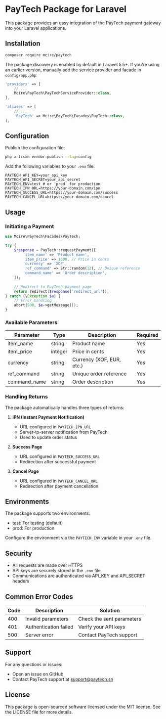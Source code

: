 # PayTech Package for Laravel

This package provides an easy integration of the PayTech payment gateway into your Laravel applications.

## Installation

```bash
composer require mcire/paytech
```

The package discovery is enabled by default in Laravel 5.5+. If you're using an earlier version, manually add the service provider and facade in `config/app.php`:

```php
'providers' => [
    // ...
    Mcire\PayTech\PayTechServiceProvider::class,
],

'aliases' => [
    // ...
    'PayTech' => Mcire\PayTech\Facades\PayTech::class,
],
```

## Configuration

Publish the configuration file:

```bash
php artisan vendor:publish --tag=config
```

Add the following variables to your `.env` file:

```dotenv
PAYTECH_API_KEY=your_api_key
PAYTECH_API_SECRET=your_api_secret
PAYTECH_ENV=test # or 'prod' for production
PAYTECH_IPN_URL=https://your-domain.com/ipn
PAYTECH_SUCCESS_URL=https://your-domain.com/success
PAYTECH_CANCEL_URL=https://your-domain.com/cancel
```

## Usage

### Initiating a Payment

```php
use Mcire\PayTech\Facades\PayTech;

try {
    $response = PayTech::requestPayment([
        'item_name' => 'Product name',
        'item_price' => 1000, // Price in cents
        'currency' => 'XOF',
        'ref_command' => Str::random(12), // Unique reference
        'command_name' => 'Order description',
    ]);
    
    // Redirect to PayTech payment page
    return redirect($response['redirect_url']);
} catch (\Exception $e) {
    // Error handling
    abort(500, $e->getMessage());
}
```

### Available Parameters

| Parameter | Type | Description | Required |
|-----------|------|-------------|---------|
| item_name | string | Product name | Yes |
| item_price | integer | Price in cents | Yes |
| currency | string | Currency (XOF, EUR, etc.) | Yes |
| ref_command | string | Unique order reference | Yes |
| command_name | string | Order description | Yes |

### Handling Returns

The package automatically handles three types of returns:

1. **IPN (Instant Payment Notification)**
   - URL configured in `PAYTECH_IPN_URL`
   - Server-to-server notification from PayTech
   - Used to update order status

2. **Success Page**
   - URL configured in `PAYTECH_SUCCESS_URL`
   - Redirection after successful payment

3. **Cancel Page**
   - URL configured in `PAYTECH_CANCEL_URL`
   - Redirection after payment cancellation

## Environments

The package supports two environments:
- test: For testing (default)
- prod: For production

Configure the environment via the `PAYTECH_ENV` variable in your `.env` file.

## Security

- All requests are made over HTTPS
- API keys are securely stored in the `.env` file
- Communications are authenticated via API_KEY and API_SECRET headers

## Common Error Codes

| Code | Description | Solution |
|------|-------------|----------|
| 400 | Invalid parameters | Check the sent parameters |
| 401 | Authentication failed | Verify your API keys |
| 500 | Server error | Contact PayTech support |

## Support

For any questions or issues:
- Open an issue on GitHub
- Contact PayTech support at support@paytech.sn

## License

This package is open-sourced software licensed under the MIT license. See the LICENSE file for more details.
